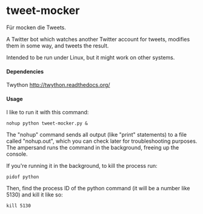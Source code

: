 tweet-mocker
============

Für mocken die Tweets.

A Twitter bot which watches another Twitter account for tweets, modifies them in some way, and tweets the result.

Intended to be run under Linux, but it might work on other systems.

#### Dependencies

Twython http://twython.readthedocs.org/

#### Usage

I like to run it with this command:

    nohup python tweet-mocker.py &
    
The "nohup" command sends all output (like "print" statements) to a file called "nohup.out", which you can check later for troubleshooting purposes. The ampersand runs the command in the background, freeing up the console.

If you're running it in the background, to kill the process run:

    pidof python
    
Then, find the process ID of the python command (it will be a number like 5130) and kill it like so:

    kill 5130
